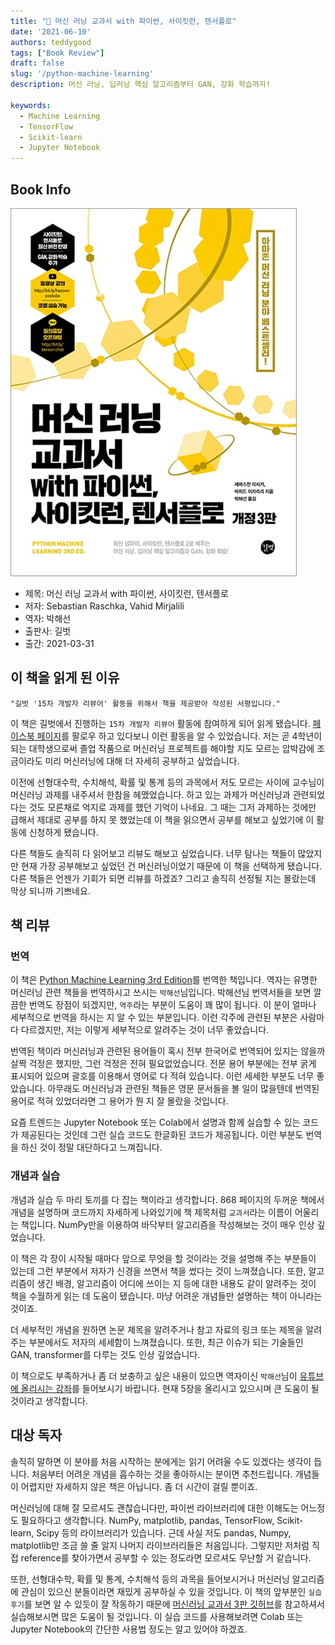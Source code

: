 ```yaml
---  
title: "📖 머신 러닝 교과서 with 파이썬, 사이킷런, 텐서플로"  
date: '2021-06-10'
authors: teddygood
tags: ["Book Review"]
draft: false
slug: '/python-machine-learning'
description: 머신 러닝, 딥러닝 핵심 알고리즘부터 GAN, 강화 학습까지!

keywords:
  - Machine Learning
  - TensorFlow
  - Scikit-learn
  - Jupyter Notebook
---
```


## Book Info

[![책](../assets/review/python-machine-learning.jpg)](http://www.kyobobook.co.kr/product/detailViewKor.laf?ejkGb=KOR&mallGb=KOR&barcode=9791165215187&orderClick=LAG&Kc=)

- 제목: 머신 러닝 교과서 with 파이썬, 사이킷런, 텐서플로
- 저자: Sebastian Raschka, Vahid Mirjalili
- 역자: 박해선
- 출판사: 길벗
- 출간: 2021-03-31

## 이 책을 읽게 된 이유

    "길벗 '15차 개발자 리뷰어' 활동을 위해서 책을 제공받아 작성된 서평입니다."

이 책은 길벗에서 진행하는 `15차 개발자 리뷰어` 활동에 참여하게 되어 읽게 됐습니다. [페이스북 페이지](https://www.facebook.com/gbitbook/)를 팔로우 하고 있다보니 이런 활동을 알 수 있었습니다. 저는 곧 4학년이 되는 대학생으로써 졸업 작품으로 머신러닝 프로젝트를 해야할 지도 모르는 압박감에 조금이라도 미리 머신러닝에 대해 더 자세히 공부하고 싶었습니다.

이전에 선형대수학, 수치해석, 확률 및 통계 등의 과목에서 저도 모르는 사이에 교수님이 머신러닝 과제를 내주셔서 한참을 헤맸었습니다. 하고 있는 과제가 머신러닝과 관련되었다는 것도 모른채로 억지로 과제를 했던 기억이 나네요. 그 때는 그저 과제하는 것에만 급해서 제대로 공부를 하지 못 했었는데 이 책을 읽으면서 공부를 해보고 싶었기에 이 활동에 신청하게 됐습니다.

다른 책들도 솔직히 다 읽어보고 리뷰도 해보고 싶었습니다. 너무 탐나는 책들이 많았지만 현재 가장 공부해보고 싶었던 건 머신러닝이었기 때문에 이 책을 선택하게 됐습니다. 다른 책들은 언젠가 기회가 되면 리뷰를 하겠죠? 그리고 솔직히 선정될 지는 몰랐는데 막상 되니까 기쁘네요.

## 책 리뷰

### 번역

이 책은 [Python Machine Learning 3rd Edition](https://www.amazon.com/Python-Machine-Learning-scikit-learn-TensorFlow/dp/1789955750)를 번역한 책입니다. 역자는 유명한 머신러닝 관련 책들을 번역하시고 쓰시는 `박해선`님입니다. 박해선님 번역서들을 보면 깔끔한 번역도 장점이 되겠지만, `역주`라는 부분이 도움이 꽤 많이 됩니다. 이 분이 얼마나 세부적으로 번역을 하시는 지 알 수 있는 부분입니다. 이런 각주에 관련된 부분은 사람마다 다르겠지만, 저는 이렇게 세부적으로 알려주는 것이 너무 좋았습니다.

번역된 책이라 머신러닝과 관련된 용어들이 혹시 전부 한국어로 번역되어 있지는 않을까 살짝 걱정은 했지만, 그런 걱정은 전혀 필요없었습니다. 전문 용어 부분에는 전부 굵게 표시되어 있으며 괄호를 이용해서 영어로 다 적혀 있습니다. 이런 세세한 부분도 너무 좋았습니다. 아무래도 머신러닝과 관련된 책들은 영문 문서들을 볼 일이 많을텐데 번역된 용어로 적혀 있었더라면 그 용어가 뭔 지 잘 몰랐을 것입니다. 

요즘 트렌드는 Jupyter Notebook 또는 Colab에서 설명과 함께 실습할 수 있는 코드가 제공된다는 것인데 그런 실습 코드도 한글화된 코드가 제공됩니다. 이런 부분도 번역을 하신 것이 정말 대단하다고 느껴집니다. 

### 개념과 실습

개념과 실습 두 마리 토끼를 다 잡는 책이라고 생각합니다. 868 페이지의 두꺼운 책에서 개념을 설명하며 코드까지 자세하게 나와있기에 책 제목처럼 `교과서`라는 이름이 어울리는 책입니다. NumPy만을 이용하여 바닥부터 알고리즘을 작성해보는 것이 매우 인상 깊었습니다. 

이 책은 각 장이 시작될 때마다 앞으로 무엇을 할 것이라는 것을 설명해 주는 부분들이 있는데 그런 부분에서 저자가 신경을 쓰면서 책을 썼다는 것이 느껴졌습니다. 또한, 알고리즘이 생긴 배경, 알고리즘이 어디에 쓰이는 지 등에 대한 내용도 같이 알려주는 것이 책을 수월하게 읽는 데 도움이 됐습니다. 마냥 어려운 개념들만 설명하는 책이 아니라는 것이죠.

더 세부적인 개념을 원하면 논문 제목을 알려주거나 참고 자료의 링크 또는 제목을 알려주는 부분에서도 저자의 세세함이 느껴졌습니다. 또한, 최근 이슈가 되는 기술들인 GAN, transformer를 다루는 것도 인상 깊었습니다. 

이 책으로도 부족하거나 좀 더 보충하고 싶은 내용이 있으면 역자이신 `박해선`님이 [유튜브에 올리시는 강좌](https://www.youtube.com/playlist?list=PLJN246lAkhQiEc-QvvGzUneCWuRnCNKgU)를 들어보시기 바랍니다. 현재 5장을 올리시고 있으시며 큰 도움이 될 것이라고 생각합니다. 

## 대상 독자

솔직히 말하면 이 분야를 처음 시작하는 분에게는 읽기 어려울 수도 있겠다는 생각이 듭니다. 처음부터 어려운 개념을 흡수하는 것을 좋아하시는 분이면 추천드립니다. 개념들이 어렵지만 자세하지 않은 책은 아닙니다. 좀 더 시간이 걸릴 뿐이죠. 

머신러닝에 대해 잘 모르셔도 괜찮습니다만, 파이썬 라이브러리에 대한 이해도는 어느정도 필요하다고 생각합니다. NumPy, matplotlib, pandas, TensorFlow, Scikit-learn, Scipy 등의 라이브러리가 있습니다. 근데 사실 저도 pandas, Numpy, matplotlib만 조금 쓸 줄 알지 나머지 라이브러리들은 처음입니다. 그렇지만 저처럼 직접 reference를 찾아가면서 공부할 수 있는 정도라면 모르셔도 무난할 거 같습니다.  

또한, 선형대수학, 확률 및 통계, 수치해석 등의 과목을 들어보시거나 머신러닝 알고리즘에 관심이 있으신 분들이라면 재밌게 공부하실 수 있을 것입니다. 이 책의 앞부분인 `실습 후기`를 보면 알 수 있듯이 잘 작동하기 때문에 [머신러닝 교과서 3판 깃허브](https://github.com/rickiepark/python-machine-learning-book-3rd-edition)를 참고하셔서 실습해보시면 많은 도움이 될 것입니다. 이 실습 코드를 사용해보려면 Colab 또는 Jupyter Notebook의 간단한 사용법 정도는 알고 있어야 하겠죠.